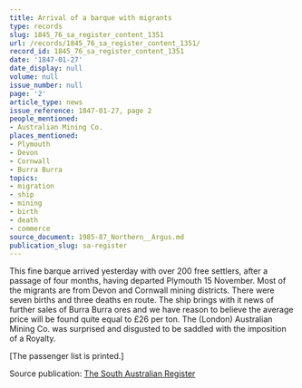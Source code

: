 ```yaml
---
title: Arrival of a barque with migrants
type: records
slug: 1845_76_sa_register_content_1351
url: /records/1845_76_sa_register_content_1351/
record_id: 1845_76_sa_register_content_1351
date: '1847-01-27'
date_display: null
volume: null
issue_number: null
page: '2'
article_type: news
issue_reference: 1847-01-27, page 2
people_mentioned:
- Australian Mining Co.
places_mentioned:
- Plymouth
- Devon
- Cornwall
- Burra Burra
topics:
- migration
- ship
- mining
- birth
- death
- commerce
source_document: 1985-87_Northern__Argus.md
publication_slug: sa-register
---
```


This fine barque arrived yesterday with over 200 free settlers, after a passage of four months, having departed Plymouth 15 November.  Most of the migrants are from Devon and Cornwall mining districts.  There were seven births and three deaths en route.  The ship brings with it news of further sales of Burra Burra ores and we have reason to believe the average price will be found quite equal to £26 per ton.  The (London) Australian Mining Co. was surprised and disgusted to be saddled with the imposition of a Royalty.

[The passenger list is printed.]

Source publication: [The South Australian Register](/publications/sa-register/)
